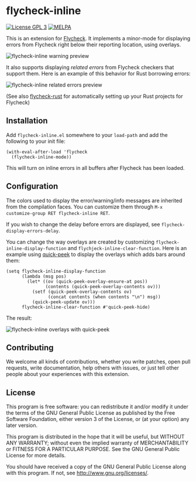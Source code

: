 # flycheck-inline

[![License GPL 3](https://img.shields.io/github/license/flycheck/flycheck-inline.svg)][LICENCE]
[![MELPA](https://melpa.org/packages/flycheck-inline-badge.svg)](https://melpa.org/#/flycheck-inline)

This is an extension for [Flycheck][]. It implements a minor-mode for displaying
errors from Flycheck right below their reporting location, using overlays.

![flycheck-inline warning preview](screenshots/warning.gif)

It also supports displaying *related errors* from Flycheck checkers that support
them.  Here is an example of this behavior for Rust borrowing errors:

![flycheck-inline related errors preview](screenshots/related-errors.gif)

(See also [flycheck-rust][flycheck-rust] for automatically setting up your Rust
projects for Flycheck)

## Installation

Add `flycheck-inline.el` somewhere to your `load-path` and add the following to
your init file:

```emacs-lisp
(with-eval-after-load 'flycheck
  (flycheck-inline-mode))
```

This will turn on inline errors in all buffers after Flycheck has been loaded.

## Configuration

The colors used to display the error/warning/info messages are inherited from
the compilation faces.  You can customize them through `M-x customize-group RET
flycheck-inline RET`.

If you wish to change the delay before errors are displayed, see
`flycheck-display-errors-delay`.

You can change the way overlays are created by customizing
`flycheck-inline-display-function` and `flychjeck-inline-clear-function`.  Here
is an example using [quick-peek][] to display the overlays which adds bars
around them:

```emacs-lisp
(setq flycheck-inline-display-function
      (lambda (msg pos)
        (let* ((ov (quick-peek-overlay-ensure-at pos))
               (contents (quick-peek-overlay-contents ov)))
          (setf (quick-peek-overlay-contents ov)
                (concat contents (when contents "\n") msg))
          (quick-peek-update ov)))
      flycheck-inline-clear-function #'quick-peek-hide)
```

The result:

![flycheck-inline overlays with quick-peek](screenshots/quick-peek.png)

## Contributing

We welcome all kinds of contributions, whether you write patches, open pull
requests, write documentation, help others with issues, or just tell other
people about your experiences with this extension.

## License

This program is free software: you can redistribute it and/or modify it under
the terms of the GNU General Public License as published by the Free Software
Foundation, either version 3 of the License, or (at your option) any later
version.

This program is distributed in the hope that it will be useful, but WITHOUT ANY
WARRANTY; without even the implied warranty of MERCHANTABILITY or FITNESS FOR A
PARTICULAR PURPOSE.  See the GNU General Public License for more details.

You should have received a copy of the GNU General Public License along with
this program.  If not, see http://www.gnu.org/licenses/.

[LICENCE]: https://github.com/flycheck/flycheck-licence/blob/master/LICENCE
[contrib]: http://www.flycheck.org/en/latest/contributor/contributing.html
[flycheck-rust]: https://github.com/flycheck/flycheck-rust
[Flycheck]: http://www.flycheck.org/
[quick-peek]: https://github.com/cpitclaudel/quick-peek
